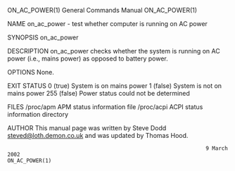 ON_AC_POWER(1)                                                General Commands Manual                                               ON_AC_POWER(1)

NAME
       on_ac_power - test whether computer is running on AC power

SYNOPSIS
       on_ac_power

DESCRIPTION
       on_ac_power checks whether the system is running on AC power (i.e., mains power) as opposed to battery power.

OPTIONS
       None.

EXIT STATUS
       0 (true)  System is on mains power
       1 (false) System is not on mains power
       255 (false)    Power status could not be determined

FILES
       /proc/apm         APM status information file
       /proc/acpi        ACPI status information directory

AUTHOR
       This manual page was written by Steve Dodd <steved@loth.demon.co.uk> and was updated by Thomas Hood.

                                                                   9 March 2002                                                     ON_AC_POWER(1)
